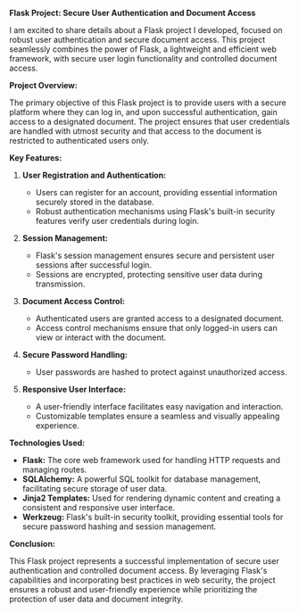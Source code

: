 **Flask Project: Secure User Authentication and Document Access**

I am excited to share details about a Flask project I developed, focused on robust user authentication and secure document access. This project seamlessly combines the power of Flask, a lightweight and efficient web framework, with secure user login functionality and controlled document access.

**Project Overview:**

The primary objective of this Flask project is to provide users with a secure platform where they can log in, and upon successful authentication, gain access to a designated document. The project ensures that user credentials are handled with utmost security and that access to the document is restricted to authenticated users only.

**Key Features:**

1. **User Registration and Authentication:**
   - Users can register for an account, providing essential information securely stored in the database.
   - Robust authentication mechanisms using Flask's built-in security features verify user credentials during login.

2. **Session Management:**
   - Flask's session management ensures secure and persistent user sessions after successful login.
   - Sessions are encrypted, protecting sensitive user data during transmission.

3. **Document Access Control:**
   - Authenticated users are granted access to a designated document.
   - Access control mechanisms ensure that only logged-in users can view or interact with the document.

4. **Secure Password Handling:**
   - User passwords are hashed to protect against unauthorized access.

5. **Responsive User Interface:**
   - A user-friendly interface facilitates easy navigation and interaction.
   - Customizable templates ensure a seamless and visually appealing experience.

**Technologies Used:**

- **Flask:** The core web framework used for handling HTTP requests and managing routes.
- **SQLAlchemy:** A powerful SQL toolkit for database management, facilitating secure storage of user data.
- **Jinja2 Templates:** Used for rendering dynamic content and creating a consistent and responsive user interface.
- **Werkzeug:** Flask's built-in security toolkit, providing essential tools for secure password hashing and session management.

**Conclusion:**

This Flask project represents a successful implementation of secure user authentication and controlled document access. By leveraging Flask's capabilities and incorporating best practices in web security, the project ensures a robust and user-friendly experience while prioritizing the protection of user data and document integrity.

